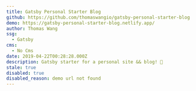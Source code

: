 ```yaml
---
title: Gatsby Personal Starter Blog
github: https://github.com/thomaswangio/gatsby-personal-starter-blog
demo: https://gatsby-personal-starter-blog.netlify.app/
author: Thomas Wang
ssg:
  - Gatsby
cms:
  - No Cms
date: 2019-04-22T00:28:28.000Z
description: Gatsby starter for a personal site && blog! 🐶
stale: true
disabled: true
disabled_reason: demo url not found
---
```

